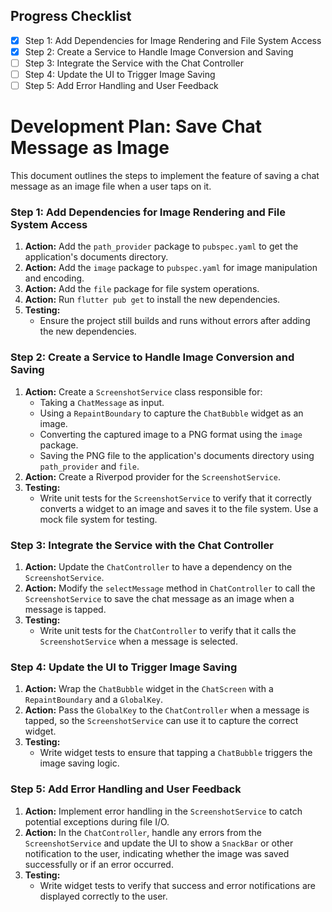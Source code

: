 ## Progress Checklist

- [x] Step 1: Add Dependencies for Image Rendering and File System Access
- [x] Step 2: Create a Service to Handle Image Conversion and Saving
- [ ] Step 3: Integrate the Service with the Chat Controller
- [ ] Step 4: Update the UI to Trigger Image Saving
- [ ] Step 5: Add Error Handling and User Feedback

# Development Plan: Save Chat Message as Image

This document outlines the steps to implement the feature of saving a chat message as an image file when a user taps on it.

### Step 1: Add Dependencies for Image Rendering and File System Access

1.  **Action:** Add the `path_provider` package to `pubspec.yaml` to get the application's documents directory.
2.  **Action:** Add the `image` package to `pubspec.yaml` for image manipulation and encoding.
3.  **Action:** Add the `file` package for file system operations.
4.  **Action:** Run `flutter pub get` to install the new dependencies.
5.  **Testing:**
    *   Ensure the project still builds and runs without errors after adding the new dependencies.

### Step 2: Create a Service to Handle Image Conversion and Saving

1.  **Action:** Create a `ScreenshotService` class responsible for:
    *   Taking a `ChatMessage` as input.
    *   Using a `RepaintBoundary` to capture the `ChatBubble` widget as an image.
    *   Converting the captured image to a PNG format using the `image` package.
    *   Saving the PNG file to the application's documents directory using `path_provider` and `file`.
2.  **Action:** Create a Riverpod provider for the `ScreenshotService`.
3.  **Testing:**
    *   Write unit tests for the `ScreenshotService` to verify that it correctly converts a widget to an image and saves it to the file system. Use a mock file system for testing.

### Step 3: Integrate the Service with the Chat Controller

1.  **Action:** Update the `ChatController` to have a dependency on the `ScreenshotService`.
2.  **Action:** Modify the `selectMessage` method in `ChatController` to call the `ScreenshotService` to save the chat message as an image when a message is tapped.
3.  **Testing:**
    *   Write unit tests for the `ChatController` to verify that it calls the `ScreenshotService` when a message is selected.

### Step 4: Update the UI to Trigger Image Saving

1.  **Action:** Wrap the `ChatBubble` widget in the `ChatScreen` with a `RepaintBoundary` and a `GlobalKey`.
2.  **Action:** Pass the `GlobalKey` to the `ChatController` when a message is tapped, so the `ScreenshotService` can use it to capture the correct widget.
3.  **Testing:**
    *   Write widget tests to ensure that tapping a `ChatBubble` triggers the image saving logic.

### Step 5: Add Error Handling and User Feedback

1.  **Action:** Implement error handling in the `ScreenshotService` to catch potential exceptions during file I/O.
2.  **Action:** In the `ChatController`, handle any errors from the `ScreenshotService` and update the UI to show a `SnackBar` or other notification to the user, indicating whether the image was saved successfully or if an error occurred.
3.  **Testing:**
    *   Write widget tests to verify that success and error notifications are displayed correctly to the user.
